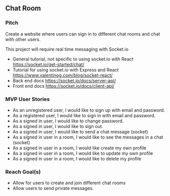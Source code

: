 
## Chat Room

### Pitch

Create a website where users can sign in to different chat rooms and chat with
other users.

This project will require real time messaging with Socket.io
- General tutorial, not specific to using socket.io with React https://socket.io/get-started/chat/
- Tutorial for using socket.io with Express and React https://www.valentinog.com/blog/socket-react/
- Back end docs https://socket.io/docs/server-api/
- Front end docs https://socket.io/docs/client-api/

### MVP User Stories

- As an unregistered user, I would like to sign up with email and password.
- As a registered user, I would like to sign in with email and password.
- As a signed in user, I would like to change password.
- As a signed in user, I would like to sign out.
- As a signed in user, I would like to send a chat message (socket)
- As a signed in user in a room, I would like to see the messages in a chat (socket)
- As a signed in user in a room, I would like create my own profile
- As a signed in user in a room, I would like to update my own profile
- As a signed in user in a room, I would like to delete my profile

### Reach Goal(s)

- Allow for users to create and join different chat rooms
- Allow users to send private messages.